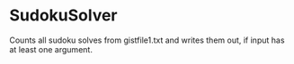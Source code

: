 # SudokuSolver
Counts all sudoku solves from gistfile1.txt and writes them out, if input has at least one argument.
